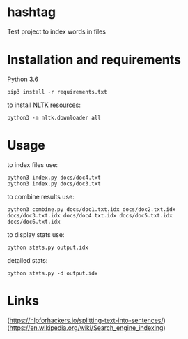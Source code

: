 # hashtag
Test project to index words in files

# Installation and requirements

Python 3.6

```
pip3 install -r requirements.txt
```

to install NLTK [resources](https://www.nltk.org/data.html):
```
python3 -m nltk.downloader all
```

# Usage

to index files use:
```
python3 index.py docs/doc4.txt
python3 index.py docs/doc3.txt
```

to combine results use:
```
python3 combine.py docs/doc1.txt.idx docs/doc2.txt.idx docs/doc3.txt.idx docs/doc4.txt.idx docs/doc5.txt.idx docs/doc6.txt.idx
```

to display stats use:
```
python stats.py output.idx
```

detailed stats:
```
python stats.py -d output.idx
```

# Links
(https://nlpforhackers.io/splitting-text-into-sentences/)
(https://en.wikipedia.org/wiki/Search_engine_indexing)
